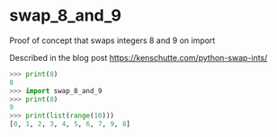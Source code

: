 # swap_8_and_9

Proof of concept that swaps integers 8 and 9 on import

Described in the blog post https://kenschutte.com/python-swap-ints/

```python
>>> print(8)
8
>>> import swap_8_and_9
>>> print(8)
9
>>> print(list(range(10)))
[0, 1, 2, 3, 4, 5, 6, 7, 9, 8]
```
